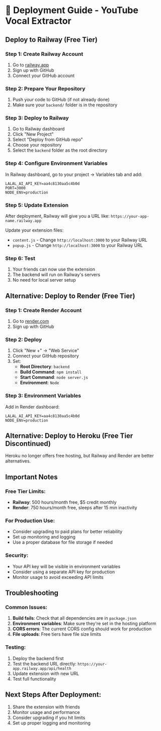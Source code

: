 # 🚀 Deployment Guide - YouTube Vocal Extractor

## Deploy to Railway (Free Tier)

### Step 1: Create Railway Account
1. Go to [railway.app](https://railway.app)
2. Sign up with GitHub
3. Connect your GitHub account

### Step 2: Prepare Your Repository
1. Push your code to GitHub (if not already done)
2. Make sure your `backend/` folder is in the repository

### Step 3: Deploy to Railway
1. Go to Railway dashboard
2. Click "New Project"
3. Select "Deploy from GitHub repo"
4. Choose your repository
5. Select the `backend` folder as the root directory

### Step 4: Configure Environment Variables
In Railway dashboard, go to your project → Variables tab and add:

```
LALAL_AI_API_KEY=aa4c8130aa5c4b0d
PORT=3000
NODE_ENV=production
```

### Step 5: Update Extension
After deployment, Railway will give you a URL like: `https://your-app-name.railway.app`

Update your extension files:
- `content.js` - Change `http://localhost:3000` to your Railway URL
- `popup.js` - Change `http://localhost:3000` to your Railway URL

### Step 6: Test
1. Your friends can now use the extension
2. The backend will run on Railway's servers
3. No need for local server setup

## Alternative: Deploy to Render (Free Tier)

### Step 1: Create Render Account
1. Go to [render.com](https://render.com)
2. Sign up with GitHub

### Step 2: Deploy
1. Click "New +" → "Web Service"
2. Connect your GitHub repository
3. Set:
   - **Root Directory**: `backend`
   - **Build Command**: `npm install`
   - **Start Command**: `node server.js`
   - **Environment**: `Node`

### Step 3: Environment Variables
Add in Render dashboard:
```
LALAL_AI_API_KEY=aa4c8130aa5c4b0d
NODE_ENV=production
```

## Alternative: Deploy to Heroku (Free Tier Discontinued)
Heroku no longer offers free hosting, but Railway and Render are better alternatives.

## Important Notes

### Free Tier Limits:
- **Railway**: 500 hours/month free, $5 credit monthly
- **Render**: 750 hours/month free, sleeps after 15 min inactivity

### For Production Use:
- Consider upgrading to paid plans for better reliability
- Set up monitoring and logging
- Use a proper database for file storage if needed

### Security:
- Your API key will be visible in environment variables
- Consider using a separate API key for production
- Monitor usage to avoid exceeding API limits

## Troubleshooting

### Common Issues:
1. **Build fails**: Check that all dependencies are in `package.json`
2. **Environment variables**: Make sure they're set in the hosting platform
3. **CORS errors**: The current CORS config should work for production
4. **File uploads**: Free tiers have file size limits

### Testing:
1. Deploy the backend first
2. Test the backend URL directly: `https://your-app.railway.app/api/health`
3. Update extension with new URL
4. Test full functionality

## Next Steps After Deployment:
1. Share the extension with friends
2. Monitor usage and performance
3. Consider upgrading if you hit limits
4. Set up proper logging and monitoring
